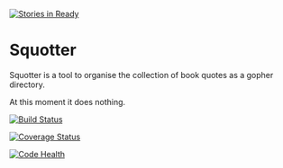 [![Stories in Ready](https://badge.waffle.io/avysk/squotter.png?label=ready&title=Ready)](https://waffle.io/avysk/squotter)
# Squotter

Squotter is a tool to organise the collection of book quotes as a gopher directory.

At this moment it does nothing.

[![Build Status](https://travis-ci.org/avysk/squotter.png)](https://travis-ci.org/avysk/squotter)

[![Coverage Status](https://coveralls.io/repos/github/avysk/squotter/badge.png?branch=master)](https://coveralls.io/github/avysk/squotter?branch=master)

[![Code Health](https://landscape.io/github/avysk/squotter/master/landscape.svg?style=flat)](https://landscape.io/github/avysk/squotter/master)
